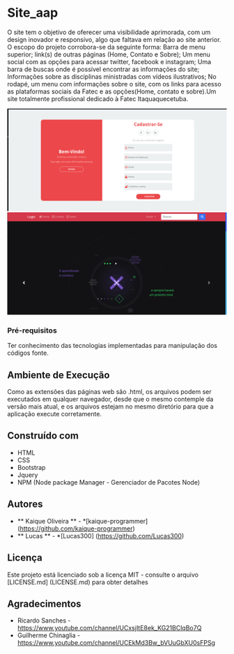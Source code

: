 # Site_aap 

O site tem o objetivo de oferecer uma visibilidade aprimorada, com um design inovador e responsivo, algo que faltava em relação ao site anterior. O escopo do projeto corrobora-se da seguinte forma: Barra de menu superior; link(s) de outras páginas (Home, Contato e Sobre); Um menu social com as opções para acessar twitter, facebook e instagram; Uma barra de buscas onde é possível encontrar as informações do site; Informações sobre as disciplinas ministradas com vídeos ilustrativos; No rodapé, um menu com informações sobre o site, com os links para acesso as plataformas sociais da Fatec e as  opções(Home, contato e sobre).Um site totalmente profissional dedicado à Fatec Itaquaquecetuba.

![Tela de login](https://github.com/kaique-programmer/Site_aap/blob/master/.github/captura_site_aap_00.png)
![Tela principal](https://github.com/kaique-programmer/Site_aap/blob/master/.github/captura_site_aap_01.png)

### Pré-requisitos
Ter conhecimento das tecnologias implementadas para manipulação dos códigos fonte.

## Ambiente de Execução

Como as extensões das páginas web são .html, os arquivos podem ser executados em qualquer navegador, desde que o mesmo contemple da versão mais atual, e os arquivos estejam no mesmo diretório para que a aplicação execute corretamente.

## Construído com

* HTML
* CSS
* Bootstrap
* Jquery
* NPM (Node package Manager - Gerenciador de Pacotes Node)

## Autores

* ** Kaique Oliveira ** - *[kaique-programmer] (https://github.com/kaique-programmer)
* ** Lucas ** - *[Lucas300] (https://github.com/Lucas300)

## Licença

Este projeto está licenciado sob a licença MIT - consulte o arquivo [LICENSE.md] (LICENSE.md) para obter detalhes

## Agradecimentos

* Ricardo Sanches - https://www.youtube.com/channel/UCxsjItE8ek_KG21BClqBo7Q
* Guilherme Chinaglia - https://www.youtube.com/channel/UCEkMd3Bw_bVUuGbXU0sFPSg
